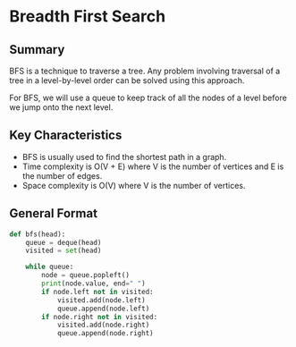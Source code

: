 # Breadth First Search
## Summary
BFS is a technique to traverse a tree. Any problem involving traversal of a tree in a level-by-level order can be solved using this approach.

For BFS, we will use a queue to keep track of all the nodes of a level before we jump onto the next level.
## Key Characteristics
- BFS is usually used to find the shortest path in a graph.
- Time complexity is O(V + E) where V is the number of vertices and E is the number of edges.
- Space complexity is O(V) where V is the number of vertices.
## General Format
```python
def bfs(head):
    queue = deque(head)
    visited = set(head)

    while queue:
        node = queue.popleft()
        print(node.value, end=" ")
        if node.left not in visited:
            visited.add(node.left)
            queue.append(node.left)
        if node.right not in visited:
            visited.add(node.right)
            queue.append(node.right)
```
